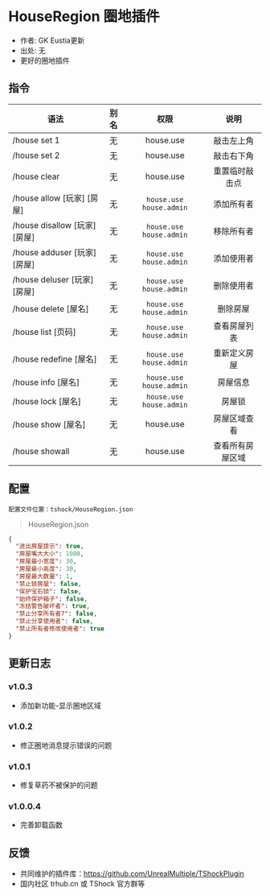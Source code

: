 # HouseRegion 圈地插件

- 作者: GK Eustia更新
- 出处: 无
- 更好的圈地插件

## 指令

| 语法                        | 别名 |            权限             |    说明    |
|---------------------------|:--:|:-------------------------:|:--------:|
| /house set 1              | 无  |         house.use         |  敲击左上角   |
| /house set 2              | 无  |         house.use         |  敲击右下角   |
| /house clear              | 无  |         house.use         | 重置临时敲击点  |
| /house allow [玩家] [房屋]    | 无  | `house.use` `house.admin` |  添加所有者   |
| /house disallow [玩家] [房屋] | 无  | `house.use` `house.admin` |  移除所有者   |
| /house adduser [玩家] [房屋]  | 无  | `house.use` `house.admin` |  添加使用者   |
| /house deluser [玩家] [房屋]  | 无  | `house.use` `house.admin` |  删除使用者   |
| /house delete [屋名]        | 无  | `house.use` `house.admin` |   删除房屋   |
| /house list [页码]          | 无  | `house.use` `house.admin` |  查看房屋列表  |
| /house redefine [屋名]      | 无  | `house.use` `house.admin` |  重新定义房屋  |
| /house info [屋名]          | 无  | `house.use` `house.admin` |   房屋信息   |
| /house lock [屋名]          | 无  | `house.use` `house.admin` |   房屋锁    |
| /house show [屋名]          | 无  |         house.use         |  房屋区域查看  |
| /house showall            | 无  |         house.use         | 查看所有房屋区域 |

## 配置
	配置文件位置：tshock/HouseRegion.json
> HouseRegion.json

```json
{
  "进出房屋提示": true,
  "房屋嘴大大小": 1000,
  "房屋最小宽度": 30,
  "房屋最小高度": 30,
  "房屋最大数量": 1,
  "禁止锁房屋": false,
  "保护宝石锁": false,
  "始终保护箱子": false,
  "冻结警告破坏者": true,
  "禁止分享所有者7": false,
  "禁止分享使用者": false,
  "禁止所有者修改使用者": true
}
```

## 更新日志
### v1.0.3
- 添加新功能-显示圈地区域

### v1.0.2
- 修正圈地消息提示错误的问题

### v1.0.1
- 修复草药不被保护的问题

### v1.0.0.4
- 完善卸载函数

## 反馈

- 共同维护的插件库：https://github.com/UnrealMultiple/TShockPlugin
- 国内社区 trhub.cn 或 TShock 官方群等
